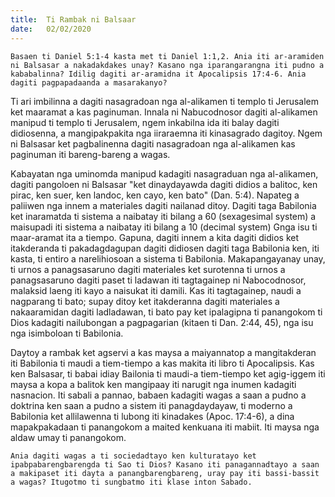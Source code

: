 ```yaml
---
title:  Ti Rambak ni Balsaar
date:   02/02/2020
---
```


`Basaen ti Daniel 5:1-4 kasta met ti Daniel 1:1,2. Ania iti ar-aramiden ni Balsasar a nakadakdakes unay? Kasano nga iparangarangna iti pudno a kababalinna? Idilig dagiti ar-aramidna it Apocalipsis 17:4-6. Ania dagiti pagpapadaanda a masarakanyo?`

Ti ari imbilinna a dagiti nasagradoan nga al-alikamen ti templo ti Jerusalem ket maaramat a kas paginuman. Innala ni Nabucodnosor dagiti al-alikamen manipud ti templo ti Jerusalem, ngem inkabilna ida iti balay dagiti didiosenna, a mangipakpakita nga iiraraemna iti kinasagrado dagitoy. Ngem ni Balsasar ket pagbalinenna dagiti nasagradoan nga al-alikamen kas paginuman iti bareng-bareng a wagas.

Kabayatan nga uminomda manipud kadagiti nasagraduan nga al-alikamen, dagiti pangoloen ni Balsasar "ket dinaydayawda dagiti didios a balitoc, ken pirac, ken suer, ken landoc, ken cayo, ken bato" (Dan. 5:4). Napateg a paliiwen nga innem a materiales dagiti nailanad ditoy. Dagiti taga Babilonia ket inaramatda ti sistema a naibatay iti bilang a 60 (sexagesimal system) a maisupadi iti sistema a naibatay iti bilang a 10 (decimal system) Gnga isu ti maar-aramat ita a tiempo. Gapuna, dagiti innem a kita dagiti didios ket itakderanda ti pakadagdagupan dagiti didiosen dagiti taga Babilonia ken, iti kasta, ti entiro a narelihiosoan a sistema ti Babilonia. Makapangayanay unay, ti urnos a panagsasaruno dagiti materiales ket surotenna ti urnos a panagsasaruno dagiti paset ti ladawan iti tagtagainep ni Nabocodnosor, malaksid laeng iti kayo a naisukat iti damili. Kas iti tagtagainep, naudi a nagparang ti bato; supay ditoy ket itakderanna dagiti materiales a nakaaramidan dagiti ladladawan, ti bato pay ket ipalagipna ti panangokom ti Dios kadagiti nailubongan a pagpagarian (kitaen ti Dan. 2:44, 45), nga isu nga isimboloan ti Babilonia.

Daytoy a rambak ket agservi a kas maysa a maiyannatop a mangitakderan iti Babilonia ti maudi a tiem-tiempo a kas makita iti libro ti Apocalipsis. Kas ken Balsasar, ti babai idiay Bailonia ti maudi-a tiem-tiempo ket agig-iggem iti maysa a kopa a balitok ken mangipaay iti  narugit nga inumen kadagiti nasnacion. Iti sabali a pannao, babaen kadagiti wagas a saan a pudno a doktrina ken saan a pudno a sistem iti panagdaydayaw, ti moderno a Babilonia ket allilawenna ti lubong iti kinadakes (Apoc. 17:4-6), a dina mapakpakadaan ti panangokom a maited kenkuana iti mabiit. Iti maysa nga aldaw umay ti panangokom.

`Ania dagiti wagas a ti sociedadtayo ken kulturatayo ket ipabpabarengbarengda ti Sao ti Dios? Kasano iti panagannadtayo a saan a makipaset iti dayta a panangbarengbareng, uray pay iti bassi-bassit a wagas? Itugotmo ti sungbatmo iti klase inton Sabado.`